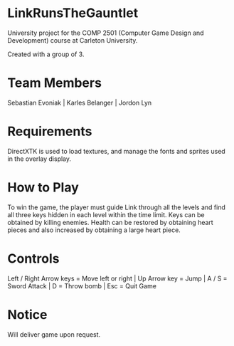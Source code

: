 # LinkRunsTheGauntlet
University project for the COMP 2501 (Computer Game Design and Development) course at Carleton University.

Created with a group of 3.

# Team Members
Sebastian Evoniak | Karles Belanger | Jordon Lyn

# Requirements
DirectXTK is used to load textures, and manage the fonts and sprites used in the overlay display. 

# How to Play
To win the game, the player must guide Link through all the levels and find all three keys hidden in each level within the time limit.
Keys can be obtained by killing enemies.  Health can be restored by obtaining heart pieces and also increased by obtaining a large heart piece.

# Controls

Left / Right Arrow keys = Move left or right |
Up Arrow key = Jump | 
A / S = Sword Attack |
D = Throw bomb |
Esc = Quit Game

# Notice
Will deliver game upon request.

